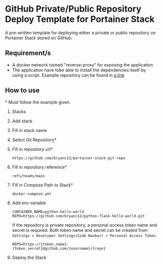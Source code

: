 # GitHub Private/Public Repository Deploy Template for Portainer Stack
A pre-written template for deploying either a private or public repository on Portainer Stack stored on GitHub.

## Requirement/s
   - A docker network named "reverse-proxy" for exposing the application
   - The application have tobe able to install the dependencies itself by using a script. Example repository can be found in [a link](https://github.com/bryanc12/python-flask-hello-world)

## How to use
\* Must follow the example given.

1. Stacks
2. Add stack
3. Fill in stack name
4. Select Git Repository*
5. Fill in repository url*  
   ```
   https://github.com/bryanc12/portainer-stack-git-repo
   ```
6. Fill in repository reference*  
   ```
   refs/heads/main
   ```
7. Fill in Compose Path to Stack*  
   ```
   docker-compose.yml
   ```
8. Add env variable  
   ```
   CONTAINER_NAME=python-hello-world
   REPO=https://github.com/bryanc12/python-flask-hello-world.git
   ```
   If the repository is private repository, a personal access token name and secret is required. Both token name and secret can be created from ```Settings > Developer Settings(Side Navbar) > Personal Access Token```.
   ```
   REPO=https://{token_name}:{token_secret}@github.com/{username}/{repo}
   ```

9. Deploy the Stack